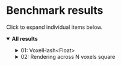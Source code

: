 # Benchmark results

Click to expand individual items below.
<details open>
  <summary><strong>All results</strong></summary>
  <ul>
  <details>
    <summary>01: VoxelHash&lt;Float&gt;</summary>
    <img src="Results/01%20VoxelHash%3CFloat%3E.png">
  </details>
  <details>
    <summary>02: Rendering across N voxels square</summary>
    <img src="Results/02%20Rendering%20across%20N%20voxels%20square.png">
  </details>
  </ul>
</details>
